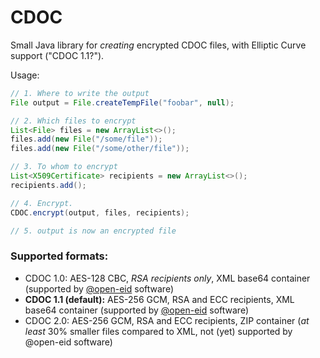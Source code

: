 # CDOC

Small Java library for _creating_ encrypted CDOC files, with Elliptic Curve support ("CDOC 1.1?").

Usage:

```java
// 1. Where to write the output
File output = File.createTempFile("foobar", null);

// 2. Which files to encrypt
List<File> files = new ArrayList<>();
files.add(new File("/some/file"));
files.add(new File("/some/other/file"));

// 3. To whom to encrypt
List<X509Certificate> recipients = new ArrayList<>();
recipients.add();

// 4. Encrypt.
CDOC.encrypt(output, files, recipients);

// 5. output is now an encrypted file
```

### Supported formats:
- CDOC 1.0: AES-128 CBC, *RSA recipients only*, XML base64 container (supported by [@open-eid](https://github.com/open-eid) software)
- **CDOC 1.1 (default):** AES-256 GCM, RSA and ECC recipients, XML base64 container (supported by [@open-eid](https://github.com/open-eid) software)
- CDOC 2.0: AES-256 GCM, RSA and ECC recipients, ZIP container (_at least_ 30% smaller files compared to XML, not (yet) supported by @open-eid software) 
